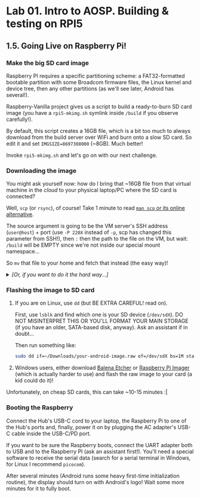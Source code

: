 # Lab 01. Intro to AOSP. Building & testing on RPI5

## 1.5. Going Live on Raspberry Pi!

### Make the big SD card image

Raspberry PI requires a specific partitioning scheme: a FAT32-formatted bootable
partition with some Broadcom firmware files, the Linux kernel and device tree,
then any other partitions (as we'll see later, Android has several!).

Raspberry-Vanilla project gives us a script to build a ready-to-burn SD card
image (you have a `rpi5-mkimg.sh` symlink inside `/build` if you observe
carefully!).

By default, this script creates a 16GB file, which is a bit too much to always
download from the build server over WiFi and burn onto a slow SD card. So edit
it and set `IMGSIZE=8697308000` (~8GB). Much better!

Invoke `rpi5-mkimg.sh` and let's go on with our next challenge.

### Downloading the image

You might ask yourself now: how do I bring that ~16GB file from that virtual
machine in the _cloud_ to your physical laptop/PC where the SD card is
connected?

Well, `scp` (or `rsync`), of course! Take 1 minute to read
[`man scp` or its online alternative](https://linux.die.net/man/1/scp).

The source argument is going to be the VM server's SSH address (`user@host`) +
port (use `-P 220X` instead of `-p`, scp has changed this parameter from SSH!),
then `:` then the path to the file on the VM, but wait: `/build` will be EMPTY
since we're not inside our special mount namespace...

So `mv` that file to your home and fetch that instead (the easy way)!

<details>
  <summary><i>[Or, if you want to do it the hard way...]</i></summary>

You'll need `rsync` installed (theoretically, you could do this with `scp` but
we haven't tried it).

The trick is to invoke `builder-enter.sh` when rsync connects to the server and
tries to run itself there! It has an option for that, so basically:

```sh
rsync -vh --rsync-path="sudo builder-enter.sh rsync" -e 'ssh -p 220X' \
    your-user@aosp2025.root.sx:/build/output/path-to-image ~/Downloads/
```

</details>

### Flashing the image to SD card

1. If you are on Linux, use `dd` (but BE EXTRA CAREFUL! read on).

   First, use `lsblk` and find which one is your SD device (`/dev/sdX`). DO NOT
   MISINTERPRET THIS OR YOU'LL FORMAT YOUR MAIN STORAGE (if you have an older,
   SATA-based disk, anyway). Ask an assistant if in doubt...

   Then run something like:

   ```sh
   sudo dd if=~/Downloads/your-android-image.raw of=/dev/sdX bs=1M status=progress
   ```

2. Windows users, either download [Balena Etcher](https://etcher.balena.io/) or
   [Raspberry Pi Imager](https://www.raspberrypi.com/software/) (which is
   actually harder to use) and flash the raw image to your card (a kid could do
   it)!

Unfortunately, on cheap SD cards, this can take ~10-15 minutes :|

### Booting the Raspberry

Connect the Hub's USB-C cord to your laptop, the Raspberry Pi to one of the
Hub's ports and, finally, power it on by plugging the AC adapter's USB-C cable
inside the USB-C/PD port.

If you want to be sure the Raspberry boots, connect the UART adapter both to USB
and to the Raspberry PI (ask an assistant first!). You'll need a special
software to receive the serial data (search for a serial terminal in Windows,
for Linux I recommend `picocom`).

After several minutes (Android runs some heavy first-time initialization
routine), the display should turn on with Android's logo! Wait some more minutes
for it to fully boot.
